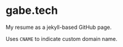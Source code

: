 # gabe.tech

My resume as a jekyll-based GitHub page.

Uses `CNAME` to indicate custom domain name.
